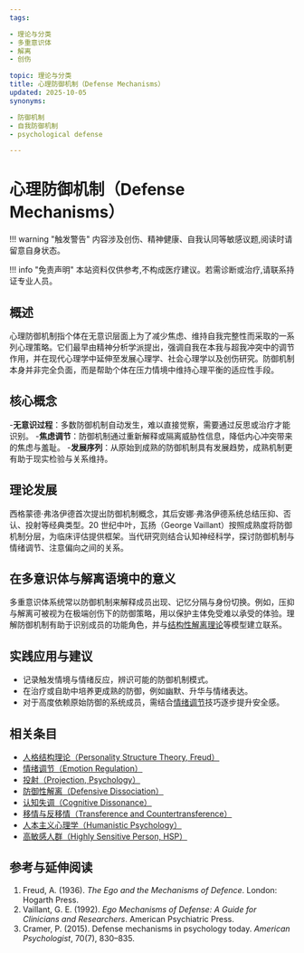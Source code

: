 ```yaml
---
tags:

- 理论与分类
- 多重意识体
- 解离
- 创伤

topic: 理论与分类
title: 心理防御机制（Defense Mechanisms）
updated: 2025-10-05
synonyms:

- 防御机制
- 自我防御机制
- psychological defense

---
```


# 心理防御机制（Defense Mechanisms）

!!! warning "触发警告"
    内容涉及创伤、精神健康、自我认同等敏感议题,阅读时请留意自身状态。

!!! info "免责声明"
    本站资料仅供参考,不构成医疗建议。若需诊断或治疗,请联系持证专业人员。

## 概述

心理防御机制指个体在无意识层面上为了减少焦虑、维持自我完整性而采取的一系列心理策略。它们最早由精神分析学派提出，强调自我在本我与超我冲突中的调节作用，并在现代心理学中延伸至发展心理学、社会心理学以及创伤研究。防御机制本身并非完全负面，而是帮助个体在压力情境中维持心理平衡的适应性手段。

## 核心概念

-**无意识过程**：多数防御机制自动发生，难以直接觉察，需要通过反思或治疗才能识别。
-**焦虑调节**：防御机制通过重新解释或隔离威胁性信息，降低内心冲突带来的焦虑与羞耻。
-**发展序列**：从原始到成熟的防御机制具有发展趋势，成熟机制更有助于现实检验与关系维持。

## 理论发展

西格蒙德·弗洛伊德首次提出防御机制概念，其后安娜·弗洛伊德系统总结压抑、否认、投射等经典类型。20 世纪中叶，瓦扬（George Vaillant）按照成熟度将防御机制分层，为临床评估提供框架。当代研究则结合认知神经科学，探讨防御机制与情绪调节、注意偏向之间的关系。

## 在多意识体与解离语境中的意义

多重意识体系统常以防御机制来解释成员出现、记忆分隔与身份切换。例如，压抑与解离可被视为在极端创伤下的防御策略，用以保护主体免受难以承受的体验。理解防御机制有助于识别成员的功能角色，并与[结构性解离理论](Structural-Dissociation-Theory.md)等模型建立联系。

## 实践应用与建议

- 记录触发情境与情绪反应，辨识可能的防御机制模式。
- 在治疗或自助中培养更成熟的防御，例如幽默、升华与情绪表达。
- 对于高度依赖原始防御的系统成员，需结合[情绪调节](Emotion-Regulation.md)技巧逐步提升安全感。

## 相关条目

- [人格结构理论（Personality Structure Theory, Freud）](Personality-Structure-Theory.md)
- [情绪调节（Emotion Regulation）](Emotion-Regulation.md)
- [投射（Projection, Psychology）](Projection-Psychology.md)
- [防御性解离（Defensive Dissociation）](Defensive-Dissociation.md)
- [认知失调（Cognitive Dissonance）](Cognitive-Dissonance.md)
- [移情与反移情（Transference and Countertransference）](Transference-Countertransference.md)
- [人本主义心理学（Humanistic Psychology）](Humanistic-Psychology.md)
- [高敏感人群（Highly Sensitive Person, HSP）](Highly-Sensitive-Person.md)

## 参考与延伸阅读

1. Freud, A. (1936). *The Ego and the Mechanisms of Defence*. London: Hogarth Press.
2. Vaillant, G. E. (1992). *Ego Mechanisms of Defense: A Guide for Clinicians and Researchers*. American Psychiatric Press.
3. Cramer, P. (2015). Defense mechanisms in psychology today. *American Psychologist*, 70(7), 830–835.
